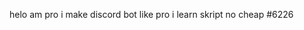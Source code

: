helo am pro
i make discord bot like pro
i learn skript
no
cheap #6226

<!---
DiscordBotterEz/DiscordBotterEz is a ✨ special ✨ repository because its `README.md` (this file) appears on your GitHub profile.
You can click the Preview link to take a look at your changes.
--->
